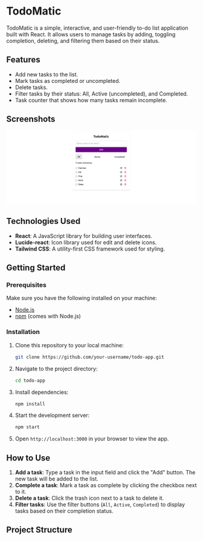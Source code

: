 # TodoMatic

TodoMatic is a simple, interactive, and user-friendly to-do list application built with React. It allows users to manage tasks by adding, toggling completion, deleting, and filtering them based on their status. 

## Features

- Add new tasks to the list.
- Mark tasks as completed or uncompleted.
- Delete tasks.
- Filter tasks by their status: All, Active (uncompleted), and Completed.
- Task counter that shows how many tasks remain incomplete.

## Screenshots

![TodoMatic Screenshot](Todoscreenshot.png)

## Technologies Used

- **React**: A JavaScript library for building user interfaces.
- **Lucide-react**: Icon library used for edit and delete icons.
- **Tailwind CSS**: A utility-first CSS framework used for styling.

## Getting Started

### Prerequisites

Make sure you have the following installed on your machine:
- [Node.js](https://nodejs.org/en/)
- [npm](https://www.npmjs.com/get-npm) (comes with Node.js)

### Installation

1. Clone this repository to your local machine:
    ```bash
    git clone https://github.com/your-username/todo-app.git
    ```
   
2. Navigate to the project directory:
    ```bash
    cd todo-app
    ```

3. Install dependencies:
    ```bash
    npm install
    ```

4. Start the development server:
    ```bash
    npm start
    ```

5. Open `http://localhost:3000` in your browser to view the app.

## How to Use

1. **Add a task**: Type a task in the input field and click the "Add" button. The new task will be added to the list.
2. **Complete a task**: Mark a task as complete by clicking the checkbox next to it.
3. **Delete a task**: Click the trash icon next to a task to delete it.
4. **Filter tasks**: Use the filter buttons (`All`, `Active`, `Completed`) to display tasks based on their completion status.

## Project Structure

